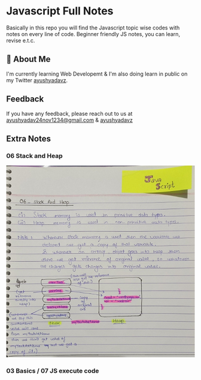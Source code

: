 
# Javascript Full Notes

Basically in this repo you will find the Javascript topic wise codes with notes on every line of code. Beginner friendly JS notes, you can learn, revise e.t.c.


## 🚀 About Me
I'm currently learning Web Developemt & I'm also doing learn in public on my Twitter [ayushyadavz](https://twitter.com/ayushyadavz).


## Feedback

If you have any feedback, please reach out to us at ayushyadav24nov1234@gmail.com & [ayushyadavz](https://twitter.com/ayushyadavz)


## Extra Notes
### 06 Stack and Heap
![Alt Text](/go_in_readme.md/IMG_20240418_015525_14.jpg)

### 03 Basics / 07 JS execute code 







